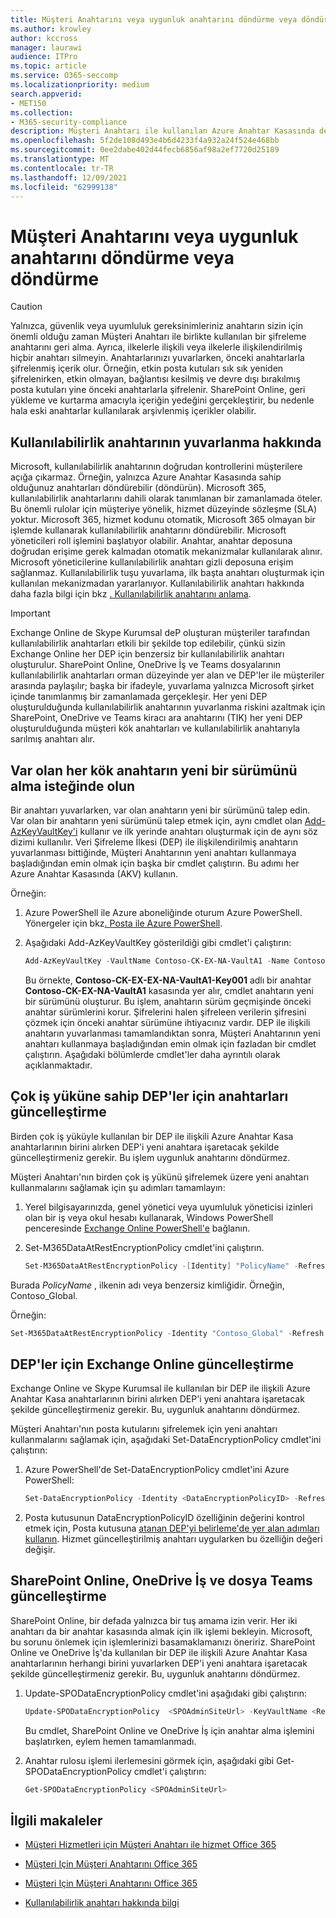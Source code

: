```yaml
---
title: Müşteri Anahtarını veya uygunluk anahtarını döndürme veya döndürme
ms.author: krowley
author: kccross
manager: laurawi
audience: ITPro
ms.topic: article
ms.service: O365-seccomp
ms.localizationpriority: medium
search.appverid:
- MET150
ms.collection:
- M365-security-compliance
description: Müşteri Anahtarı ile kullanılan Azure Anahtar Kasasında depolanan müşteri kök anahtarlarının nasıl yuvarlanacaklarını öğrenin. Hizmetler arasında Exchange Online, Skype Kurumsal, SharePoint Online, OneDrive İş ve Teams vardır.
ms.openlocfilehash: 5f2de108d493e4b6d4233f4a932a24f524e468bb
ms.sourcegitcommit: 0ee2dabe402d44fecb6856af98a2ef7720d25189
ms.translationtype: MT
ms.contentlocale: tr-TR
ms.lasthandoff: 12/09/2021
ms.locfileid: "62999138"
---
```

# <a name="roll-or-rotate-a-customer-key-or-an-availability-key"></a>Müşteri Anahtarını veya uygunluk anahtarını döndürme veya döndürme

> [!CAUTION]
> Yalnızca, güvenlik veya uyumluluk gereksinimleriniz anahtarın sizin için önemli olduğu zaman Müşteri Anahtarı ile birlikte kullanılan bir şifreleme anahtarını geri alma. Ayrıca, ilkelerle ilişkili veya ilkelerle ilişkilendirilmiş hiçbir anahtarı silmeyin. Anahtarlarınızı yuvarlarken, önceki anahtarlarla şifrelenmiş içerik olur. Örneğin, etkin posta kutuları sık sık yeniden şifrelenirken, etkin olmayan, bağlantısı kesilmiş ve devre dışı bırakılmış posta kutuları yine önceki anahtarlarla şifrelenir. SharePoint Online, geri yükleme ve kurtarma amacıyla içeriğin yedeğini gerçekleştirir, bu nedenle hala eski anahtarlar kullanılarak arşivlenmiş içerikler olabilir.

## <a name="about-rolling-the-availability-key"></a>Kullanılabilirlik anahtarının yuvarlanma hakkında

Microsoft, kullanılabilirlik anahtarının doğrudan kontrollerini müşterilere açığa çıkarmaz. Örneğin, yalnızca Azure Anahtar Kasasında sahip olduğunuz anahtarları döndürebilir (döndürün). Microsoft 365, kullanılabilirlik anahtarlarını dahili olarak tanımlanan bir zamanlamada öteler. Bu önemli rulolar için müşteriye yönelik, hizmet düzeyinde sözleşme (SLA) yoktur. Microsoft 365, hizmet kodunu otomatik, Microsoft 365 olmayan bir işlemde kullanarak kullanılabilirlik anahtarını döndürebilir. Microsoft yöneticileri roll işlemini başlatıyor olabilir. Anahtar, anahtar deposuna doğrudan erişime gerek kalmadan otomatik mekanizmalar kullanılarak alınır. Microsoft yöneticilerine kullanılabilirlik anahtarı gizli deposuna erişim sağlanmaz. Kullanılabilirlik tuşu yuvarlama, ilk başta anahtarı oluşturmak için kullanılan mekanizmadan yararlanıyor. Kullanılabilirlik anahtarı hakkında daha fazla bilgi için bkz [. Kullanılabilirlik anahtarını anlama](customer-key-availability-key-understand.md).

> [!IMPORTANT]
> Exchange Online de Skype Kurumsal deP oluşturan müşteriler tarafından kullanılabilirlik anahtarları etkili bir şekilde top edilebilir, çünkü sizin Exchange Online her DEP için benzersiz bir kullanılabilirlik anahtarı oluşturulur. SharePoint Online, OneDrive İş ve Teams dosyalarının kullanılabilirlik anahtarları orman düzeyinde yer alan ve DEP'ler ile müşteriler arasında paylaşılır; başka bir ifadeyle, yuvarlama yalnızca Microsoft şirket içinde tanımlanmış bir zamanlamada gerçekleşir. Her yeni DEP oluşturulduğunda kullanılabilirlik anahtarının yuvarlanma riskini azaltmak için SharePoint, OneDrive ve Teams kiracı ara anahtarını (TIK) her yeni DEP oluşturulduğunda müşteri kök anahtarları ve kullanılabilirlik anahtarıyla sarılmış anahtarı alır.

## <a name="request-a-new-version-of-each-existing-root-key-you-want-to-roll"></a>Var olan her kök anahtarın yeni bir sürümünü alma isteğinde olun

Bir anahtarı yuvarlarken, var olan anahtarın yeni bir sürümünü talep edin. Var olan bir anahtarın yeni sürümünü talep etmek için, aynı cmdlet olan [Add-AzKeyVaultKey'i](/powershell/module/az.keyvault/add-azkeyvaultkey) kullanır ve ilk yerinde anahtarı oluşturmak için de aynı söz dizimi kullanılır. Veri Şifreleme İlkesi (DEP) ile ilişkilendirilmiş anahtarın yuvarlanması bittiğinde, Müşteri Anahtarının yeni anahtarı kullanmaya başladığından emin olmak için başka bir cmdlet çalıştırın. Bu adımı her Azure Anahtar Kasasında (AKV) kullanın.

Örneğin:

1. Azure PowerShell ile Azure aboneliğinde oturum Azure PowerShell. Yönergeler için bkz[. Posta ile Azure PowerShell](/powershell/azure/authenticate-azureps).

2. Aşağıdaki Add-AzKeyVaultKey gösterildiği gibi cmdlet'i çalıştırın:

   ```powershell
   Add-AzKeyVaultKey -VaultName Contoso-CK-EX-NA-VaultA1 -Name Contoso-CK-EX-NA-VaultA1-Key001 -Destination HSM -KeyOps @('wrapKey','unwrapKey') -NotBefore (Get-Date -Date "12/27/2016 12:01 AM")
   ```

   Bu örnekte, **Contoso-CK-EX-EX-NA-VaultA1-Key001** adlı bir anahtar **Contoso-CK-EX-NA-VaultA1** kasasında yer alır, cmdlet anahtarın yeni bir sürümünü oluşturur. Bu işlem, anahtarın sürüm geçmişinde önceki anahtar sürümlerini korur. Şifrelerini halen şifreleen verilerin şifresini çözmek için önceki anahtar sürümüne ihtiyacınız vardır. DEP ile ilişkili anahtarın yuvarlanması tamamlandıktan sonra, Müşteri Anahtarının yeni anahtarı kullanmaya başladığından emin olmak için fazladan bir cmdlet çalıştırın. Aşağıdaki bölümlerde cmdlet'ler daha ayrıntılı olarak açıklanmaktadır.
  
## <a name="update-the-keys-for-multi-workload-deps"></a>Çok iş yüküne sahip DEP'ler için anahtarları güncelleştirme

Birden çok iş yüküyle kullanılan bir DEP ile ilişkili Azure Anahtar Kasa anahtarlarının birini alırken DEP'i yeni anahtara işaretacak şekilde güncelleştirmeniz gerekir. Bu işlem uygunluk anahtarını döndürmez.

Müşteri Anahtarı'nın birden çok iş yükünü şifrelemek üzere yeni anahtarı kullanmalarını sağlamak için şu adımları tamamlayın:

1. Yerel bilgisayarınızda, genel yönetici veya uyumluluk yöneticisi izinleri olan bir iş veya okul hesabı kullanarak, Windows PowerShell penceresinde [Exchange Online PowerShell'e](/powershell/exchange/connect-to-exchange-online-powershell) bağlanın.

2. Set-M365DataAtRestEncryptionPolicy cmdlet'ini çalıştırın.
  
   ```powershell
   Set-M365DataAtRestEncryptionPolicy -[Identity] "PolicyName" -Refresh
   ```

Burada *PolicyName* , ilkenin adı veya benzersiz kimliğidir. Örneğin, Contoso_Global.

Örneğin:

```powershell
Set-M365DataAtRestEncryptionPolicy -Identity "Contoso_Global" -Refresh
```

## <a name="update-the-keys-for-exchange-online-deps"></a>DEP'ler için Exchange Online güncelleştirme

Exchange Online ve Skype Kurumsal ile kullanılan bir DEP ile ilişkili Azure Anahtar Kasa anahtarlarının birini alırken DEP'i yeni anahtara işaretacak şekilde güncelleştirmeniz gerekir. Bu, uygunluk anahtarını döndürmez.

Müşteri Anahtarı'nın posta kutularını şifrelemek için yeni anahtarı kullanmalarını sağlamak için, aşağıdaki Set-DataEncryptionPolicy cmdlet'ini çalıştırın:

1. Azure PowerShell'de Set-DataEncryptionPolicy cmdlet'ini Azure PowerShell:
  
   ```powershell
   Set-DataEncryptionPolicy -Identity <DataEncryptionPolicyID> -Refresh
   ```

2. Posta kutusunun DataEncryptionPolicyID özelliğinin değerini kontrol etmek için, Posta kutusuna [atanan DEP'yi belirleme'de yer alan adımları kullanın](customer-key-manage.md#determine-the-dep-assigned-to-a-mailbox). Hizmet güncelleştirilmiş anahtarı uygularken bu özelliğin değeri değişir.
  
## <a name="update-the-keys-for-sharepoint-online-onedrive-for-business-and-teams-files"></a>SharePoint Online, OneDrive İş ve dosya Teams güncelleştirme

SharePoint Online, bir defada yalnızca bir tuş amama izin verir. Her iki anahtarı da bir anahtar kasasında almak için ilk işlemi bekleyin. Microsoft, bu sorunu önlemek için işlemlerinizi basamaklamanızı öneririz. SharePoint Online ve OneDrive İş'da kullanılan bir DEP ile ilişkili Azure Anahtar Kasa anahtarlarının herhangi birini yuvarlarken DEP'i yeni anahtara işaretacak şekilde güncelleştirmeniz gerekir. Bu, uygunluk anahtarını döndürmez.

1. Update-SPODataEncryptionPolicy cmdlet'ini aşağıdaki gibi çalıştırın:
  
   ```powershell
   Update-SPODataEncryptionPolicy  <SPOAdminSiteUrl> -KeyVaultName <ReplacementKeyVaultName> -KeyName <ReplacementKeyName> -KeyVersion <ReplacementKeyVersion> -KeyType <Primary | Secondary>
   ```

   Bu cmdlet, SharePoint Online ve OneDrive İş için anahtar alma işlemini başlatırken, eylem hemen tamamlanmadı.

2. Anahtar rulosu işlemi ilerlemesini görmek için, aşağıdaki gibi Get-SPODataEncryptionPolicy cmdlet'i çalıştırın:

   ```powershell
   Get-SPODataEncryptionPolicy <SPOAdminSiteUrl>
   ```

## <a name="related-articles"></a>İlgili makaleler

- [Müşteri Hizmetleri için Müşteri Anahtarı ile hizmet Office 365](customer-key-overview.md)

- [Müşteri Için Müşteri Anahtarını Office 365](customer-key-set-up.md)

- [Müşteri Için Müşteri Anahtarını Office 365](customer-key-manage.md)

- [Kullanılabilirlik anahtarı hakkında bilgi](customer-key-availability-key-understand.md)
